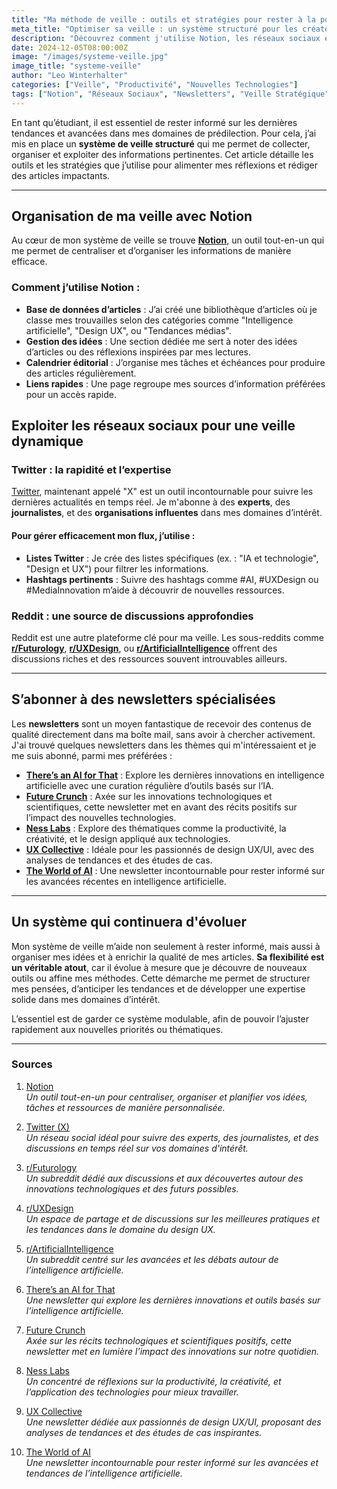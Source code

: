 ```yaml
---
title: "Ma méthode de veille : outils et stratégies pour rester à la pointe"
meta_title: "Optimiser sa veille : un système structuré pour les créateurs et étudiants"
description: "Découvrez comment j'utilise Notion, les réseaux sociaux et des newsletters pour organiser ma veille et produire des articles impactants."
date: 2024-12-05T08:00:00Z
image: "/images/systeme-veille.jpg"
image_title: "systeme-veille"
author: "Leo Winterhalter"
categories: ["Veille", "Productivité", "Nouvelles Technologies"]
tags: ["Notion", "Réseaux Sociaux", "Newsletters", "Veille Stratégique"]
---
```


En tant qu’étudiant, il est essentiel de rester informé sur les dernières tendances et avancées dans mes domaines de prédilection. Pour cela, j’ai mis en place un **système de veille structuré** qui me permet de collecter, organiser et exploiter des informations pertinentes. Cet article détaille les outils et les stratégies que j’utilise pour alimenter mes réflexions et rédiger des articles impactants.

---

## Organisation de ma veille avec Notion

Au cœur de mon système de veille se trouve **[Notion](https://www.notion.so/)**, un outil tout-en-un qui me permet de centraliser et d’organiser les informations de manière efficace.

### Comment j’utilise Notion :

- **Base de données d’articles** : J’ai créé une bibliothèque d’articles où je classe mes trouvailles selon des catégories comme "Intelligence artificielle", "Design UX", ou "Tendances médias".
- **Gestion des idées** : Une section dédiée me sert à noter des idées d’articles ou des réflexions inspirées par mes lectures.
- **Calendrier éditorial** : J’organise mes tâches et échéances pour produire des articles régulièrement.
- **Liens rapides** : Une page regroupe mes sources d’information préférées pour un accès rapide.


## Exploiter les réseaux sociaux pour une veille dynamique

### Twitter : la rapidité et l’expertise

[Twitter](https://x.com/?lang=fr), maintenant appelé "X" est un outil incontournable pour suivre les dernières actualités en temps réel. Je m'abonne à des **experts**, des **journalistes**, et des **organisations influentes** dans mes domaines d’intérêt.

#### Pour gérer efficacement mon flux, j’utilise :

- **Listes Twitter** : Je crée des listes spécifiques (ex. : "IA et technologie", "Design et UX") pour filtrer les informations.
- **Hashtags pertinents** : Suivre des hashtags comme #AI, #UXDesign ou #MediaInnovation m’aide à découvrir de nouvelles ressources.

### Reddit : une source de discussions approfondies

Reddit est une autre plateforme clé pour ma veille. Les sous-reddits comme [**r/Futurology**](https://www.reddit.com/r/Futurology/), [**r/UXDesign**](https://www.reddit.com/r/UXDesign/), ou [**r/ArtificialIntelligence**](https://www.reddit.com/r/ArtificialInteligence/) offrent des discussions riches et des ressources souvent introuvables ailleurs.

---

## S’abonner à des newsletters spécialisées

Les **newsletters** sont un moyen fantastique de recevoir des contenus de qualité directement dans ma boîte mail, sans avoir à chercher activement. J'ai trouvé quelques newsletters dans les thèmes qui m'intéressaient et je me suis abonné, parmi mes préférées :

- [**There’s an AI for That**](https://theresanaiforthat.com/) : Explore les dernières innovations en intelligence artificielle avec une curation régulière d’outils basés sur l’IA.
- [**Future Crunch**](https://futurecrun.ch/) : Axée sur les innovations technologiques et scientifiques, cette newsletter met en avant des récits positifs sur l’impact des nouvelles technologies.
- [**Ness Labs**](https://nesslabs.com/) : Explore des thématiques comme la productivité, la créativité, et le design appliqué aux technologies.
- [**UX Collective**](https://uxdesign.cc/) : Idéale pour les passionnés de design UX/UI, avec des analyses de tendances et des études de cas.
- [**The World of AI**](https://worldofai.substack.com/)  : Une newsletter incontournable pour rester informé sur les avancées récentes en intelligence artificielle.

---

## Un système qui continuera d'évoluer

Mon système de veille m’aide non seulement à rester informé, mais aussi à organiser mes idées et à enrichir la qualité de mes articles. **Sa flexibilité est un véritable atout**, car il évolue à mesure que je découvre de nouveaux outils ou affine mes méthodes. Cette démarche me permet de structurer mes pensées, d’anticiper les tendances et de développer une expertise solide dans mes domaines d’intérêt.

L’essentiel est de garder ce système modulable, afin de pouvoir l’ajuster rapidement aux nouvelles priorités ou thématiques.

---

### Sources

1. [Notion](https://www.notion.so/)  
   *Un outil tout-en-un pour centraliser, organiser et planifier vos idées, tâches et ressources de manière personnalisée.*

2. [Twitter (X)](https://x.com/?lang=fr)  
   *Un réseau social idéal pour suivre des experts, des journalistes, et des discussions en temps réel sur vos domaines d'intérêt.*

3. [r/Futurology](https://www.reddit.com/r/Futurology/)  
   *Un subreddit dédié aux discussions et aux découvertes autour des innovations technologiques et des futurs possibles.*

4. [r/UXDesign](https://www.reddit.com/r/UXDesign/)  
   *Un espace de partage et de discussions sur les meilleures pratiques et les tendances dans le domaine du design UX.*

5. [r/ArtificialIntelligence](https://www.reddit.com/r/ArtificialInteligence/)  
   *Un subreddit centré sur les avancées et les débats autour de l’intelligence artificielle.*

6. [There’s an AI for That](https://theresanaiforthat.com/)  
   *Une newsletter qui explore les dernières innovations et outils basés sur l’intelligence artificielle.*

7. [Future Crunch](https://futurecrun.ch/)  
   *Axée sur les récits technologiques et scientifiques positifs, cette newsletter met en lumière l’impact des innovations sur notre quotidien.*

8. [Ness Labs](https://nesslabs.com/)  
   *Un concentré de réflexions sur la productivité, la créativité, et l’application des technologies pour mieux travailler.*

9. [UX Collective](https://uxdesign.cc/)  
   *Une newsletter dédiée aux passionnés de design UX/UI, proposant des analyses de tendances et des études de cas inspirantes.*

10. [The World of AI](https://worldofai.substack.com/)  
   *Une newsletter incontournable pour rester informé sur les avancées et tendances de l’intelligence artificielle.*

